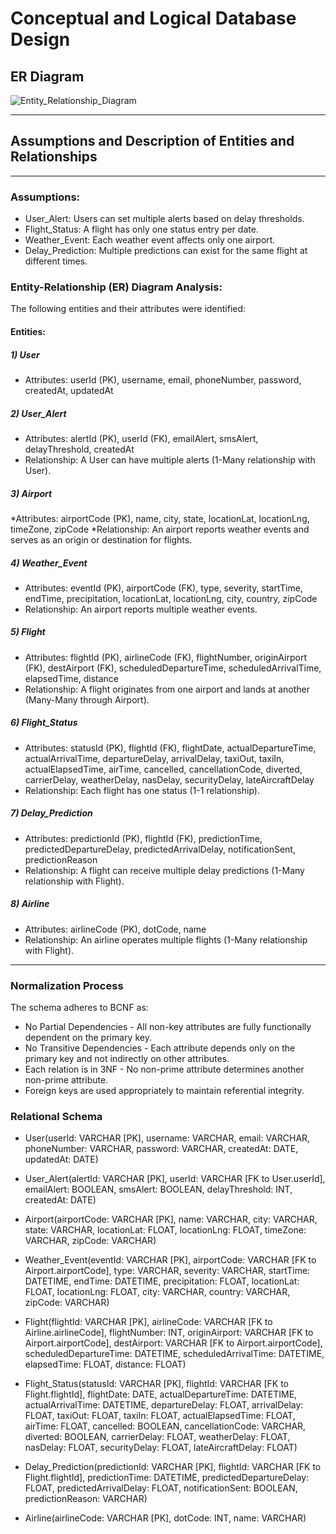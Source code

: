 # Conceptual and Logical Database Design

## ER Diagram
![Entity_Relationship_Diagram](https://github.com/user-attachments/assets/06ed5055-d852-44a7-821b-af9878641516)
***
## Assumptions and Description of Entities and Relationships
***
### Assumptions:
* User_Alert: Users can set multiple alerts based on delay thresholds.
* Flight_Status: A flight has only one status entry per date.
* Weather_Event: Each weather event affects only one airport.
* Delay_Prediction: Multiple predictions can exist for the same flight at different times.

### Entity-Relationship (ER) Diagram Analysis:
The following entities and their attributes were identified:

#### Entities:
##### 1) User
* Attributes: userId (PK), username, email, phoneNumber, password, createdAt, updatedAt

##### 2) User_Alert
* Attributes: alertId (PK), userId (FK), emailAlert, smsAlert, delayThreshold, createdAt
* Relationship: A User can have multiple alerts (1-Many relationship with User).

##### 3) Airport
*Attributes: airportCode (PK), name, city, state, locationLat, locationLng, timeZone, zipCode
*Relationship: An airport reports weather events and serves as an origin or destination for flights.

##### 4) Weather_Event
* Attributes: eventId (PK), airportCode (FK), type, severity, startTime, endTime, precipitation, locationLat, locationLng, city, country, zipCode
* Relationship: An airport reports multiple weather events.

##### 5) Flight
* Attributes: flightId (PK), airlineCode (FK), flightNumber, originAirport (FK), destAirport (FK), scheduledDepartureTime, scheduledArrivalTime, elapsedTime, distance
* Relationship: A flight originates from one airport and lands at another (Many-Many through Airport).

##### 6) Flight_Status
* Attributes: statusId (PK), flightId (FK), flightDate, actualDepartureTime, actualArrivalTime, departureDelay, arrivalDelay, taxiOut, taxiIn, actualElapsedTime, airTime, cancelled, cancellationCode, diverted, carrierDelay, weatherDelay, nasDelay, securityDelay, lateAircraftDelay
* Relationship: Each flight has one status (1-1 relationship).

##### 7) Delay_Prediction
* Attributes: predictionId (PK), flightId (FK), predictionTime, predictedDepartureDelay, predictedArrivalDelay, notificationSent, predictionReason
* Relationship: A flight can receive multiple delay predictions (1-Many relationship with Flight).

##### 8) Airline
* Attributes: airlineCode (PK), dotCode, name
* Relationship: An airline operates multiple flights (1-Many relationship with Flight).

***
### Normalization Process
The schema adheres to BCNF as:
* No Partial Dependencies - All non-key attributes are fully functionally dependent on the primary key.
* No Transitive Dependencies - Each attribute depends only on the primary key and not indirectly on other attributes.
* Each relation is in 3NF - No non-prime attribute determines another non-prime attribute.
* Foreign keys are used appropriately to maintain referential integrity.

### Relational Schema
* User(userId: VARCHAR [PK], username: VARCHAR, email: VARCHAR, phoneNumber: VARCHAR, password: VARCHAR, createdAt: DATE, updatedAt: DATE)

* User_Alert(alertId: VARCHAR [PK], userId: VARCHAR [FK to User.userId], emailAlert: BOOLEAN, smsAlert: BOOLEAN, delayThreshold: INT, createdAt: DATE)

* Airport(airportCode: VARCHAR [PK], name: VARCHAR, city: VARCHAR, state: VARCHAR, locationLat: FLOAT, locationLng: FLOAT, timeZone: VARCHAR, zipCode: VARCHAR)

* Weather_Event(eventId: VARCHAR [PK], airportCode: VARCHAR [FK to Airport.airportCode], type: VARCHAR, severity: VARCHAR, startTime: DATETIME, endTime: DATETIME, precipitation: FLOAT, locationLat: FLOAT, locationLng: FLOAT, city: VARCHAR, country: VARCHAR, zipCode: VARCHAR)

* Flight(flightId: VARCHAR [PK], airlineCode: VARCHAR [FK to Airline.airlineCode], flightNumber: INT, originAirport: VARCHAR [FK to Airport.airportCode], destAirport: VARCHAR [FK to Airport.airportCode], scheduledDepartureTime: DATETIME, scheduledArrivalTime: DATETIME, elapsedTime: FLOAT, distance: FLOAT)

* Flight_Status(statusId: VARCHAR [PK], flightId: VARCHAR [FK to Flight.flightId], flightDate: DATE, actualDepartureTime: DATETIME, actualArrivalTime: DATETIME, departureDelay: FLOAT, arrivalDelay: FLOAT, taxiOut: FLOAT, taxiIn: FLOAT, actualElapsedTime: FLOAT, airTime: FLOAT, cancelled: BOOLEAN, cancellationCode: VARCHAR, diverted: BOOLEAN, carrierDelay: FLOAT, weatherDelay: FLOAT, nasDelay: FLOAT, securityDelay: FLOAT, lateAircraftDelay: FLOAT)

* Delay_Prediction(predictionId: VARCHAR [PK], flightId: VARCHAR [FK to Flight.flightId], predictionTime: DATETIME, predictedDepartureDelay: FLOAT, predictedArrivalDelay: FLOAT, notificationSent: BOOLEAN, predictionReason: VARCHAR)

* Airline(airlineCode: VARCHAR [PK], dotCode: INT, name: VARCHAR)

